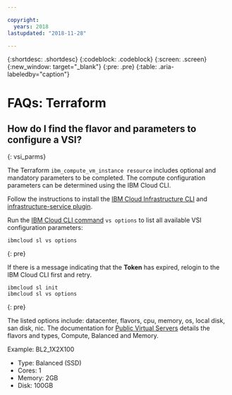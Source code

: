 ```yaml
---

copyright:
  years: 2018
lastupdated: "2018-11-28"

---
```


{:shortdesc: .shortdesc}
{:codeblock: .codeblock}
{:screen: .screen}
{:new_window: target="_blank"}
{:pre: .pre}
{:table: .aria-labeledby="caption"}


# FAQs: Terraform  

## How do I find the flavor and parameters to configure a VSI? 
{: vsi_parms}

The Terraform `ibm_compute_vm_instance resource` includes optional and mandatory parameters to be completed. The compute configuration parameters can be determined using the IBM Cloud CLI.  

Follow the instructions to install the [IBM Cloud Infrastructure CLI](https://console.bluemix.net/docs/cli/reference/ibmcloud/download_cli.html#install_use) and [infrastructure-service plugin](https://console.bluemix.net/docs/cli/reference/ibmcloud/extend_cli.html#plug-ins). 

Run the [IBM Cloud CLI command](https://console.bluemix.net/docs/cli/reference/ibmcloud/cli_virtual_server.html#sl_vs_options) `vs options` to list all available VSI configuration parameters:
```
ibmcloud sl vs options
```
{: pre}

If there is a message indicating that the **Token** has expired, relogin to the IBM Cloud CLI first and retry.
 
```
ibmcloud sl init
ibmcloud sl vs options
```
{: pre}

The listed options include:  datacenter, flavors, cpu, memory, os, local disk, san disk, nic. The documentation for [Public Virtual Servers]( https://console.bluemix.net/docs/vsi/vsi_public.html#public-virtual-servers) details the flavors and types, Compute, Balanced and Memory. 

Example: BL2_1X2X100 

 - Type: 		Balanced (SSD)
 - Cores:		1
 - Memory:	2GB
 - Disk:		100GB
